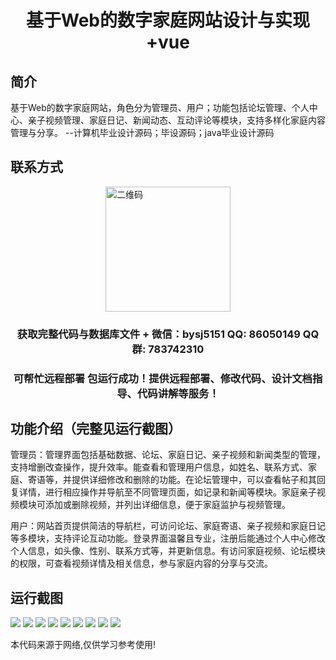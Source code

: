<p><h1 align="center">基于Web的数字家庭网站设计与实现+vue</h1></p>

## 简介
基于Web的数字家庭网站，角色分为管理员、用户；功能包括论坛管理、个人中心、亲子视频管理、家庭日记、新闻动态、互动评论等模块，支持多样化家庭内容管理与分享。    --计算机毕业设计源码；毕设源码；java毕业设计源码


## 联系方式
<img src="https://bs-1329754181.cos.ap-shanghai.myqcloud.com/wx.jpg" alt="二维码" style="display: block; margin: 0 auto;" width="200px">
<p><h3 align="center">获取完整代码与数据库文件 + 微信：bysj5151 QQ: 86050149 QQ群: 783742310</h3></p>
<p><h3 align="center">可帮忙远程部署 包运行成功！提供远程部署、修改代码、设计文档指导、代码讲解等服务！</h3></p>

## 功能介绍（完整见运行截图）
管理员：管理界面包括基础数据、论坛、家庭日记、亲子视频和新闻类型的管理，支持增删改查操作，提升效率。能查看和管理用户信息，如姓名、联系方式、家庭、寄语等，并提供详细修改和删除的功能。在论坛管理中，可以查看帖子和其回复详情，进行相应操作并导航至不同管理页面，如记录和新闻等模块。家庭亲子视频模块可添加或删除视频，并列出详细信息，便于家庭监护与视频管理。

用户：网站首页提供简洁的导航栏，可访问论坛、家庭寄语、亲子视频和家庭日记等多模块，支持评论互动功能。登录界面温馨且专业，注册后能通过个人中心修改个人信息，如头像、性别、联系方式等，并更新信息。有访问家庭视频、论坛模块的权限，可查看视频详情及相关信息，参与家庭内容的分享与交流。


## 运行截图
![](https://bs-1329754181.cos.ap-shanghai.myqcloud.com/ssm/DigitalHomeWebsite/img/001.jpg)
![](https://bs-1329754181.cos.ap-shanghai.myqcloud.com/ssm/DigitalHomeWebsite/img/002.jpg)
![](https://bs-1329754181.cos.ap-shanghai.myqcloud.com/ssm/DigitalHomeWebsite/img/003.jpg)
![](https://bs-1329754181.cos.ap-shanghai.myqcloud.com/ssm/DigitalHomeWebsite/img/004.jpg)
![](https://bs-1329754181.cos.ap-shanghai.myqcloud.com/ssm/DigitalHomeWebsite/img/005.jpg)
![](https://bs-1329754181.cos.ap-shanghai.myqcloud.com/ssm/DigitalHomeWebsite/img/006.jpg)
![](https://bs-1329754181.cos.ap-shanghai.myqcloud.com/ssm/DigitalHomeWebsite/img/007.jpg)
![](https://bs-1329754181.cos.ap-shanghai.myqcloud.com/ssm/DigitalHomeWebsite/img/008.jpg)
![](https://bs-1329754181.cos.ap-shanghai.myqcloud.com/ssm/DigitalHomeWebsite/img/009.jpg)

<p>本代码来源于网络,仅供学习参考使用!</p>
